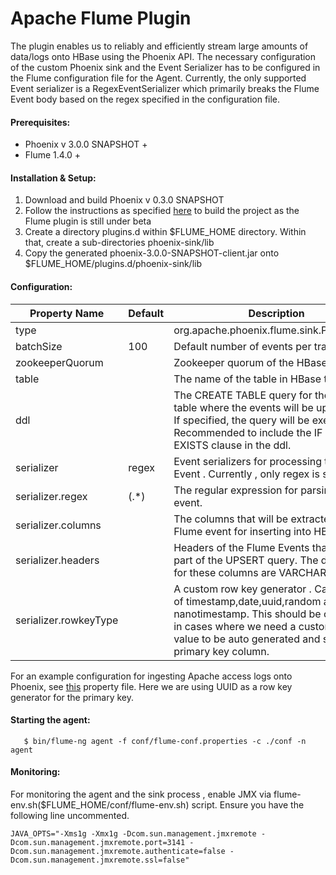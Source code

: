 # Apache Flume Plugin

The plugin enables us to reliably and efficiently stream large amounts of data/logs onto HBase using the Phoenix API. The necessary configuration of the custom Phoenix sink and the Event Serializer has to be configured in the Flume configuration file for the Agent. Currently, the only supported Event serializer is a RegexEventSerializer which primarily breaks the Flume Event body based on the regex specified in the configuration file.   

#### Prerequisites:

* Phoenix v 3.0.0 SNAPSHOT +
* Flume 1.4.0 +

#### Installation & Setup:

1. Download and build Phoenix v 0.3.0 SNAPSHOT
2. Follow the instructions as specified [here](building.html) to build the project as the Flume plugin is still under beta
3. Create a directory plugins.d within $FLUME_HOME directory. Within that, create a sub-directories phoenix-sink/lib 
4. Copy the generated phoenix-3.0.0-SNAPSHOT-client.jar onto $FLUME_HOME/plugins.d/phoenix-sink/lib

#### Configuration:
  
Property Name             |Default| Description
--------------------------|-------|---
type                      |       |org.apache.phoenix.flume.sink.PhoenixSink
batchSize                 |100    |Default number of events per transaction 
zookeeperQuorum           |       |Zookeeper quorum of the HBase cluster
table                     |       |The name of the table in HBase to write to.
ddl                       |       |The CREATE TABLE query for the HBase table where the events will be                                                    upserted to. If specified, the query will be executed. Recommended to include the IF NOT EXISTS clause in the ddl.
serializer                |regex  |Event serializers for processing the Flume Event . Currently , only regex is supported.
serializer.regex          |(.*)   |The regular expression for parsing the event. 
serializer.columns        |       |The columns that will be extracted from the Flume event for inserting         into HBase. 
serializer.headers        |       |Headers of the Flume Events that go as part of the UPSERT query. The  data type for these columns are VARCHAR by default.
serializer.rowkeyType     |     |A custom row key generator . Can be one of timestamp,date,uuid,random and     nanotimestamp. This should be configured in cases  where we need a custom row key value to be auto generated and set for the primary key column.


For an example configuration for ingesting Apache access logs onto Phoenix, see [this](https://git-wip-us.apache.org/repos/asf?p=phoenix.git;a=blob_plain;f=config/apache-access-logs.properties;hb=master) property file. Here we are using UUID as a row key generator for the primary key.	
		   	
#### Starting the agent:
       $ bin/flume-ng agent -f conf/flume-conf.properties -c ./conf -n agent

#### Monitoring:
   For monitoring the agent and the sink process , enable JMX via flume-env.sh($FLUME_HOME/conf/flume-env.sh) script. Ensure you have the following line uncommented.
   
    JAVA_OPTS="-Xms1g -Xmx1g -Dcom.sun.management.jmxremote -Dcom.sun.management.jmxremote.port=3141 -Dcom.sun.management.jmxremote.authenticate=false -Dcom.sun.management.jmxremote.ssl=false"   	
	
